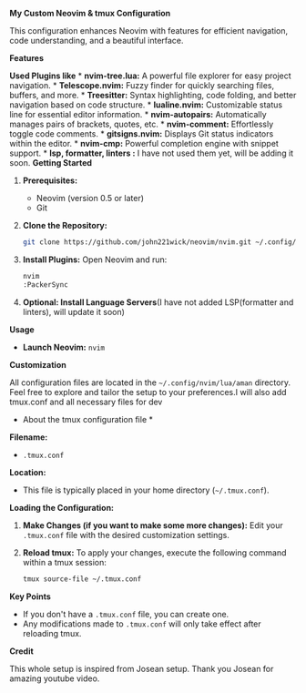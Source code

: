 **My Custom Neovim & tmux Configuration**

This configuration enhances Neovim with features for efficient navigation, code understanding, and a beautiful interface.

**Features**

**Used Plugins like**
    * **nvim-tree.lua:** A powerful file explorer for easy project navigation.
    * **Telescope.nvim:** Fuzzy finder for quickly searching files, buffers, and more.
    * **Treesitter:** Syntax highlighting, code folding, and better navigation based on code structure.
    * **lualine.nvim:**  Customizable status line for essential editor information.
    * **nvim-autopairs:** Automatically manages pairs of brackets, quotes, etc.
    * **nvim-comment:** Effortlessly toggle code comments.
    * **gitsigns.nvim:** Displays Git status indicators within the editor.
    * **nvim-cmp:** Powerful completion engine with snippet support.
    * **lsp, formatter, linters :** I have not used them yet, will be adding it soon.
**Getting Started**

1. **Prerequisites:**
    * Neovim (version 0.5 or later) 
    * Git

2. **Clone the Repository:**
   ```bash
   git clone https://github.com/john221wick/neovim/nvim.git ~/.config/nvim
   ```

3. **Install Plugins:**
   Open Neovim and run:
   ```bash
   nvim
   :PackerSync 
   ```

4. **Optional: Install Language Servers**(I have not added LSP(formatter and linters), will update it soon) 

**Usage**

* **Launch Neovim:** `nvim`

**Customization**

All configuration files are located in the `~/.config/nvim/lua/aman` directory. Feel free to explore and tailor the setup to your preferences.I will also add tmux.conf and all necessary files for dev

* About the tmux configuration file *

**Filename:**

* `.tmux.conf` 

**Location:**

* This file is typically placed in your home directory (`~/.tmux.conf`).  

**Loading the Configuration:**

1. **Make Changes (if you want to make some more changes):** Edit your `.tmux.conf` file with the desired customization settings.

2. **Reload tmux:** To apply your changes, execute the following command within a tmux session:

   ```bash
   tmux source-file ~/.tmux.conf 
   ```

**Key Points**

* If you don't have a `.tmux.conf` file, you can create one.
* Any modifications made to `.tmux.conf` will only take effect after reloading tmux. 

**Credit**

This whole setup is inspired from Josean setup.
Thank you Josean for amazing youtube video.
